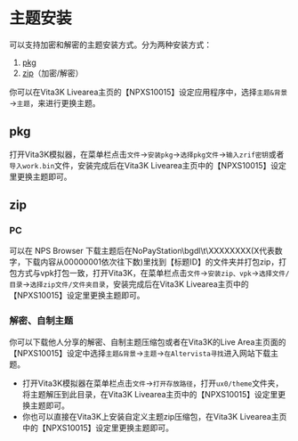 # 主题安装
可以支持加密和解密的主题安装方式。分为两种安装方式：
1. [pkg](http://croden1999.github.io/Vita3K-quick-guide/README_THEME#pkg)
2. [zip](http://croden1999.github.io/Vita3K-quick-guide/README_THEME#zip)（加密/解密）

你可以在Vita3K Livearea主页的【NPXS10015】设定应用程序中，选择`主题&背景`→`主题`，来进行更换主题。

## pkg
打开Vita3K模拟器，在菜单栏点击`文件`→`安装pkg`→`选择pkg文件`→`输入zrif密钥`或者`导入work.bin`文件，安装完成后在Vita3K Livearea主页中的【NPXS10015】设定里更换主题即可。

## zip
### PC
可以在 NPS Browser 下载主题后在NoPayStation\bgdl\t\XXXXXXXX(X代表数字，下载内容从00000001依次往下数)里找到【标题ID】的文件夹并打包zip，打包方式与vpk打包一致，打开Vita3K，在菜单栏点击`文件`→`安装zip、vpk`→`选择文件/目录`→`选择zip文件/文件夹目录`，安装完成后在Vita3K Livearea主页中的【NPXS10015】设定里更换主题即可。

### 解密、自制主题
你可以下载他人分享的解密、自制主题压缩包或者在Vita3K的Live Area主页面的【NPXS10015】设定中选择`主题&背景`→`主题`→`在Altervista寻找`进入网站下载主题。
- 打开Vita3K模拟器在菜单栏点击`文件`→`打开存放路径`，打开`ux0/theme`文件夹，将主题解压到此目录，在Vita3K Livearea主页中的【NPXS10015】设定里更换主题即可。
- 你也可以直接在Vita3K上安装自定义主题zip压缩包，在Vita3K Livearea主页中的【NPXS10015】设定里更换主题即可。
